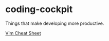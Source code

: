 # coding-cockpit

Things that make developing more productive.

[Vim Cheat Sheet](https://docs.google.com/document/d/1WzX6hMCMXiOv89Y3qKN1dEB6rpcGZjWrKbn5TxrY0ew/edit?usp=sharing)
